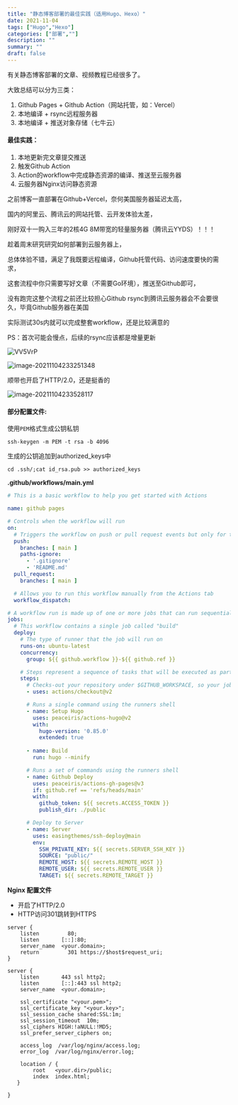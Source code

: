 ```yaml
---
title: "静态博客部署的最佳实践（适用Hugo、Hexo）"
date: 2021-11-04
tags: ["Hugo","Hexo"]
categories: ["部署",""]
description: ""
summary: ""
draft: false
---
```


有关静态博客部署的文章、视频教程已经很多了。

大致总结可以分为三类：

1. Github Pages + Github Action（网站托管，如：Vercel）
2. 本地编译 + rsync远程服务器
3. 本地编译 + 推送对象存储（七牛云）

#### 最佳实践：

1. 本地更新完文章提交推送
2. 触发Github Action
3. Action的workflow中完成静态资源的编译、推送至云服务器
4. 云服务器Nginx访问静态资源



之前博客一直部署在Github+Vercel，奈何美国服务器延迟太高，

国内的阿里云、腾讯云的网站托管、云开发体验太差，

刚好双十一购入三年的2核4G 8M带宽的轻量服务器（腾讯云YYDS）！！！

趁着周末研究研究如何部署到云服务器上，

总体体验不错，满足了我既要远程编译，Github托管代码、访问速度要快的需求，

这套流程中你只需要写好文章（不需要Go环境），推送至Github即可，

没有跑完这整个流程之前还比较担心Github rsync到腾讯云服务器会不会要很久，毕竟Github服务器在美国

实际测试30s内就可以完成整套workflow，还是比较满意的

PS：首次可能会慢点，后续的rsync应该都是增量更新

![VV5VrP](https://img.aladdinding.cn/VV5VrP.png)

![image-20211104233251348](https://img.aladdinding.cn/image-20211104233251348.png)

顺带也开启了HTTP/2.0，还是挺香的

![image-20211104233528117](https://img.aladdinding.cn/image-20211104233528117.png)

#### 部分配置文件:

使用`PEM`格式生成公钥私钥

```
ssh-keygen -m PEM -t rsa -b 4096
```

生成的公钥追加到authorized_keys中

```
cd .ssh/;cat id_rsa.pub >> authorized_keys
```

**.github/workflows/main.yml**

```yaml
# This is a basic workflow to help you get started with Actions

name: github pages

# Controls when the workflow will run
on:
  # Triggers the workflow on push or pull request events but only for the main branch
  push:
    branches: [ main ]
    paths-ignore:
      - '.gitignore'
      - 'README.md'
  pull_request:
    branches: [ main ]

  # Allows you to run this workflow manually from the Actions tab
  workflow_dispatch:

# A workflow run is made up of one or more jobs that can run sequentially or in parallel
jobs:
  # This workflow contains a single job called "build"
  deploy:
    # The type of runner that the job will run on
    runs-on: ubuntu-latest
    concurrency:
      group: ${{ github.workflow }}-${{ github.ref }}

    # Steps represent a sequence of tasks that will be executed as part of the job
    steps:
      # Checks-out your repository under $GITHUB_WORKSPACE, so your job can access it
      - uses: actions/checkout@v2

      # Runs a single command using the runners shell
      - name: Setup Hugo
        uses: peaceiris/actions-hugo@v2
        with:
          hugo-version: '0.85.0'
          extended: true
          
      - name: Build
        run: hugo --minify

      # Runs a set of commands using the runners shell
      - name: Github Deploy
        uses: peaceiris/actions-gh-pages@v3
        if: github.ref == 'refs/heads/main'
        with:
          github_token: ${{ secrets.ACCESS_TOKEN }}
          publish_dir: ./public

      # Deploy to Server
      - name: Server
        uses: easingthemes/ssh-deploy@main
        env:
          SSH_PRIVATE_KEY: ${{ secrets.SERVER_SSH_KEY }}
          SOURCE: "public/"
          REMOTE_HOST: ${{ secrets.REMOTE_HOST }}
          REMOTE_USER: ${{ secrets.REMOTE_USER }}
          TARGET: ${{ secrets.REMOTE_TARGET }}
```



**Nginx 配置文件**

- 开启了HTTP/2.0
- HTTP访问301跳转到HTTPS

```
server {
    listen         80;
    listen       [::]:80;
    server_name  <your.domain>;
    return         301 https://$host$request_uri;
}

server {
    listen       443 ssl http2;
    listen       [::]:443 ssl http2;
    server_name  <your.domain>;

    ssl_certificate "<your.pem>";
    ssl_certificate_key "<your.key>";
    ssl_session_cache shared:SSL:1m;
    ssl_session_timeout  10m;
    ssl_ciphers HIGH:!aNULL:!MD5;
    ssl_prefer_server_ciphers on;

    access_log  /var/log/nginx/access.log;
    error_log  /var/log/nginx/error.log;

    location / {
        root   <your.dir>/public;
        index  index.html;
   }
        
}
```






